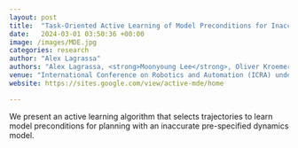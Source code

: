 ```yaml
---
layout: post
title:  "Task-Oriented Active Learning of Model Preconditions for Inaccurate Dynamics Models"
date:   2024-03-01 03:50:36 +00:00
image: /images/MDE.jpg
categories: research
author: "Alex Lagrassa"
authors: "Alex Lagrassa, <strong>Moonyoung Lee</strong>, Oliver Kroemer"
venue: "International Conference on Robotics and Automation (ICRA) under review"
website: https://sites.google.com/view/active-mde/home

---
```

We present an active learning algorithm that selects trajectories to learn model preconditions for planning with an inaccurate pre-specified dynamics model. 
